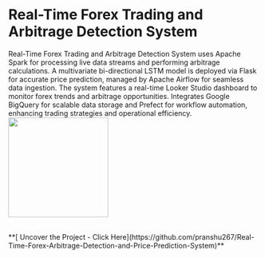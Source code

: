 #  Real-Time Forex Trading and Arbitrage Detection System

Real-Time Forex Trading and Arbitrage Detection System uses Apache Spark for processing live data streams and performing arbitrage calculations. A multivariate bi-directional LSTM model is deployed via Flask for accurate price prediction, managed by Apache Airflow for seamless data ingestion. The system features a real-time Looker Studio dashboard to monitor forex trends and arbitrage opportunities. Integrates Google BigQuery for scalable data storage and Prefect for workflow automation, enhancing trading strategies and operational efficiency.
<br>
<img src="https://github.com/pranshu267/pranshu267.github.io/blob/main/assets/project1.png" height="200">

<br>
**[<i class="fa-solid fa-up-right-from-square"></i> Uncover the Project - Click Here](https://github.com/pranshu267/Real-Time-Forex-Arbitrage-Detection-and-Price-Prediction-System)**
